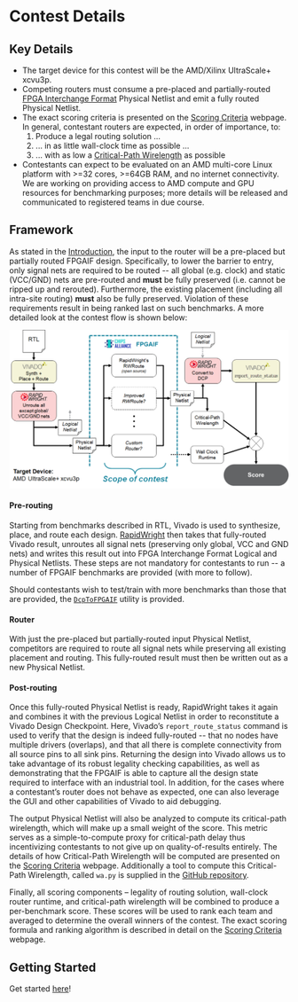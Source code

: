 # Contest Details

## Key Details

* The target device for this contest will be the AMD/Xilinx UltraScale+ xcvu3p.
* Competing routers must consume a pre-placed and partially-routed
 [FPGA Interchange Format](http://www.rapidwright.io/docs/FPGA_Interchange_Format.html) Physical Netlist
  and emit a fully routed Physical Netlist.
* The exact scoring criteria is presented on the [Scoring Criteria](score.html)
  webpage. In general, contestant routers are expected, in order of importance, to:
    1. Produce a legal routing solution ...
    2. ... in as little wall-clock time as possible ...
    3. ... with as low a [Critical-Path Wirelength](score.html#critical-path-wirelength-algorithm) as possible
* Contestants can expect to be evaluated on an AMD multi-core Linux platform with >=32 cores, >=64GB RAM,
  and no internet connectivity.
  We are working on providing access to AMD compute and GPU resources for benchmarking purposes;
  more details will be released and communicated to registered teams in due course.

## Framework

As stated in the [Introduction](index.html#introduction), the input to the router will be a pre-placed
but partially routed FPGAIF design.
Specifically, to lower the barrier to entry, only signal nets are required to be routed -- all global (e.g. clock) and
static (VCC/GND) nets are pre-routed and **must** be fully preserved (i.e. cannot be ripped up and rerouted).
Furthermore, the existing placement (including all intra-site routing) **must** also be fully preserved.
Violation of these requirements result in being ranked last on such benchmarks.
A more detailed look at the contest flow is shown below: 

[![image](flow-detailed.png)](flow-detailed.png)

#### Pre-routing
Starting from benchmarks described in RTL, Vivado is used to synthesize, place, and route each design.
[RapidWright](https://www.rapidwright.io/) then takes that fully-routed Vivado result, unroutes all signal
nets (preserving only global, VCC and GND nets) and writes this result out into FPGA Interchange Format
Logical and Physical Netlists.
These steps are not mandatory for contestants to run -- a number of FPGAIF benchmarks are provided (with more
to follow).

Should contestants wish to test/train with more benchmarks than those that are provided, the 
[`DcpToFPGAIF`](https://github.com/Xilinx/fpga24_routing_contest/pull/10) utility is provided.

#### Router
With just the pre-placed but partially-routed input Physical Netlist, competitors are required to route all
signal nets while preserving all existing placement and routing. This fully-routed result must then be written
out as a new Physical Netlist.

#### Post-routing
Once this fully-routed Physical Netlist is ready, RapidWright takes it again and combines it with the previous
Logical Netlist in order to reconstitute a Vivado Design Checkpoint.
Here, Vivado’s `report_route_status` command is used to verify that the design is indeed fully-routed --
that no nodes have multiple drivers (overlaps), and that all there is complete connectivity from all source
pins to all sink pins. Returning the design into Vivado allows us to take advantage of its robust legality
checking capabilities, as well as demonstrating that the FPGAIF is able to capture all the design state required
to interface with an industrial tool.
In addition, for the cases where a contestant’s router does not behave as expected, one can also leverage the
GUI and other capabilities of Vivado to aid debugging.

The output Physical Netlist will also be analyzed to compute its critical-path wirelength, which will make up
a small weight of the score.
This metric serves as a simple-to-compute proxy for critical-path delay thus incentivizing contestants to not
give up on quality-of-results entirely.
The details of how Critical-Path Wirelength will be computed are presented on
the [Scoring Criteria](score.html#critical-path-wirelength-algorithm) webpage.
Additionally a tool to compute this Critical-Path Wirelength, called `wa.py` is
supplied in the [GitHub repository](https://github.com/Xilinx/fpga24_routing_contest/tree/master/wirelength_analyzer).

Finally, all scoring components – legality of routing solution, wall-clock
router runtime, and critical-path wirelength will be combined to produce a per-benchmark
score. These scores will be used to rank each team and averaged to
determine the overall winners of the contest. The exact scoring formula and
ranking algorithm is described in detail on the [Scoring Criteria](score.html)
webpage.

## Getting Started

Get started [here](start.html)!
